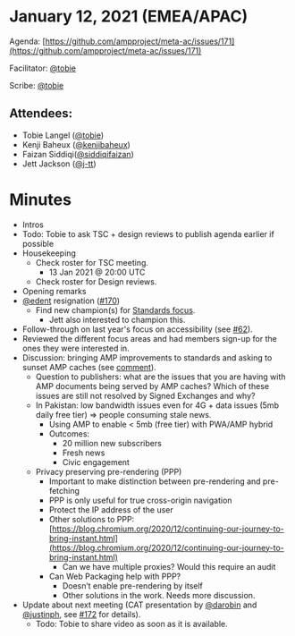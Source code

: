 # **January 12, 2021 (EMEA/APAC)**

Agenda: [https://github.com/ampproject/meta-ac/issues/171](https://github.com/ampproject/meta-ac/issues/171)

Facilitator: [@tobie][tobie]

Scribe: [@tobie][tobie]

## **Attendees:**

*   Tobie Langel ([@tobie][tobie])
*   Kenji Baheux ([@kenjibaheux][kenjibaheux])
*   Faizan Siddiqi([@siddiqifaizan][siddiqifaizan])
*   Jett Jackson ([@j-tt][j-tt])

# **Minutes**

*   Intros
*   Todo: Tobie to ask TSC + design reviews to publish agenda earlier if possible
*   Housekeeping
    *   Check roster for TSC meeting.
        *   13 Jan 2021 @ 20:00 UTC
    *   Check roster for Design reviews.
*   Opening remarks
*   [@edent](https://github.com/edent) resignation ([#170](https://github.com/ampproject/meta-ac/pull/170))
    *   Find new champion(s) for [Standards focus](https://github.com/ampproject/meta-ac/issues/162).
        *   Jett also interested to champion this.
*   Follow-through on last year's focus on accessibility (see [#62](https://github.com/ampproject/meta-ac/issues/62)).
*   Reviewed the different focus areas and had members sign-up for the ones they were interested in.
*   Discussion: bringing AMP improvements to standards and asking to sunset AMP caches (see [comment](https://github.com/ampproject/meta-ac/issues/171#issuecomment-757005803)).
    *   Question to publishers: what are the issues that you are having with AMP documents being served by AMP caches? Which of these issues are still not resolved by Signed Exchanges and why?
    *   In Pakistan: low bandwidth issues even for 4G + data issues (5mb daily free tier) => people consuming stale news.
        *   Using AMP to enable &lt; 5mb (free tier) with PWA/AMP hybrid
        *   Outcomes: 
            *   20 million new subscribers
            *   Fresh news
            *   Civic engagement
    *   Privacy preserving pre-rendering (PPP)
        *   Important to make distinction between pre-rendering and pre-fetching
        *   PPP is only useful for true cross-origin navigation
        *   Protect the IP address of the user
        *   Other solutions to PPP:  [https://blog.chromium.org/2020/12/continuing-our-journey-to-bring-instant.html](https://blog.chromium.org/2020/12/continuing-our-journey-to-bring-instant.html)
            *   Can we have multiple proxies? Would this require an audit
        *   Can Web Packaging help with PPP?
            *   Doesn’t enable pre-rendering by itself
            *   Other solutions in the work. Needs more discussion.
*   Update about next meeting (CAT presentation by [@darobin](https://github.com/darobin) and [@justinph](https://github.com/justinph), see [#172](https://github.com/ampproject/meta-ac/issues/172) for details).
    *   Todo: Tobie to share video as soon as it is available.

[tobie]: https://github.com/tobie
[j-tt]: https://github.com/j-tt
[SiddiqiFaizan]: https://github.com/SiddiqiFaizan
[kenjibaheux]: https://github.com/kenjibaheux
